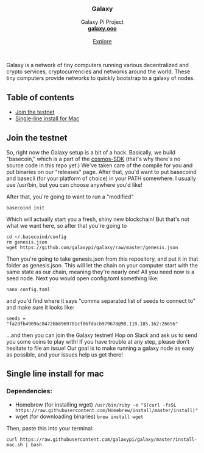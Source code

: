 <p align="center">
  <br/>

  <h3 align="center">Galaxy</h3>

  <p align="center">
    Galaxy Pi Project
    <br/>
    <a href="http://galaxy.ooo"><strong>galaxy.ooo</strong></a>
    <br/>
    <br/>
    <a href="https://github.com/galaxypi/">Explore</a>
  </p>
</p>

<br/>

Galaxy is a network of tiny computers running various decentralized and crypto services, cryptocurrencies and networks around the world. These tiny computers provide networks to quickly bootstrap to a galaxy of nodes.

## Table of contents

- [Join the testnet](#join-the-testnet)
- [Single-line install for Mac](#single-line-install-for-mac)

## Join the testnet
So, right now the Galaxy setup is a bit of a hack.  Basically, we build "basecoin," which is a part of the [cosmos-SDK](https://github.com/cosmos/cosmos-sdk) (that's why there's no source code in this repo yet.)  We've taken care of the compile for you and put binaries on our "releases" page.  After that, you'd want to put basecoind and basecli (for your platform of choice) in your PATH somewhere.  I usually use /usr/bin, but you can choose anywhere you'd like!

After that, you're going to want to run a "modified"

```
basecoind init
```

Which will actually start you a fresh, shiny new blockchain!  But that's not what we want here, so after that you're going to

```
cd ~/.basecoind/config
rm genesis.json
wget https://github.com/galaxypi/galaxy/raw/master/genesis.json
```

Then you're going to take genesis.json from this repository, and put it in that folder as genesis.json.  This will let the chain on your computer start with the same state as our chain, meaning they're nearly one!  All you need now is a seed node.  Next you would open config.toml something like:

```
nano config.toml
```

and you'd find where it says "comma separated list of seeds to connect to" and make sure it looks like:

```
seeds = "fa2dfb4969ac84726b8969781cf06fdacb979678@98.118.185.162:26656"
```

...and then you can join the Galaxy testnet!  Hop on Slack and ask us to send you some coins to play with!  If you have trouble at any step, please don't hesitate to file an issue!  Our goal is to make running a galaxy node as easy as possible, and your issues help us get there!

## Single line install for mac

### Dependencies:
* Homebrew (for installing wget)  `/usr/bin/ruby -e "$(curl -fsSL https://raw.githubusercontent.com/Homebrew/install/master/install)"`
* wget (for downloading binaries)  `brew install wget`

Then, paste this into your terminal:
```
curl https://raw.githubusercontent.com/galaxypi/galaxy/master/install-mac.sh | bash
```
